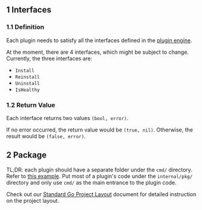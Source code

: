 ## 1 Interfaces

### 1.1 Definition

Each plugin needs to satisfy all the interfaces defined in the [plugin engine](https://github.com/merico-dev/stream/blob/main/internal/pkg/pluginengine/plugin.go#L12).

At the moment, there are 4 interfaces, which might be subject to change. Currently, the three interfaces are:

- `Install`
- `Reinstall`
- `Uninstall`
- `IsHealthy`

### 1.2 Return Value

Each interface returns two values `(bool, error)`.

If no error occurred, the return value would be `(true, nil)`. Otherwise, the result would be `(false, error)`.

## 2 Package

TL;DR: each plugin should have a separate folder under the `cmd/` directory. Refer to [this example](https://github.com/merico-dev/stream/blob/main/cmd/githubactions/main.go).
Put most of a plugin's code under the `internal/pkg/` directory and only use `cmd/` as the main entrance to the plugin code.

Check out our [Standard Go Project Layout](https://github.com/merico-dev/stream/blob/main/docs/project_layout.md) document for detailed instruction on the project layout.
